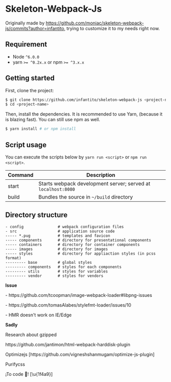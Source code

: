 # Skeleton-Webpack-Js

Originally made by https://github.com/moniac/skeleton-webpack-js/commits?author=infantito, trying to customize it to my needs right now.

## Requirement

- Node `^6.0.0`
- yarn `>= ^0.2x.x` or npm `>= ^3.x.x` 

## Getting started

First, clone the project:

```bash
$ git clone https://github.com/infantito/skeleton-webpack-js <project-name>
$ cd <project-name>
```

Then, install the dependencies. It is recommended to use Yarn, (because it is blazing fast). You can still use npm as well.

```bash
$ yarn install # or npm install
```

## Script usage

You can execute the scripts below by `yarn run <script>` or `npm run <script>`.

| Command | Description                                                   |
|---------|---------------------------------------------------------------|
| start   | Starts webpack development server; served at `localhost:8080` |
| build   | Bundles the source in `~/build` directory                     |

## Directory structure

```
- config               # webpack configuration files
- src                  # application source code 
----- *.pug            # templates and favicon
----- components       # directory for presentational components
----- containers       # directory for container components
----- images           # directory for images
----- styles           # directory for appliaction styles (in pcss format)
--------- base         # global styles
--------- components   # styles for each components
--------- utils        # styles for variables
--------- vendor       # styles for vendors
```

<summary><strong>Issue</strong></summary>
<p>- https://github.com/tcoopman/image-webpack-loader#libpng-issues</p>
<p>- https://github.com/tomasAlabes/stylefmt-loader/issues/10</p>
<p>- HMR doesn't work on IE/Edge</p>

<summary><strong>Sadly</strong></summary>
<p>Research about gzipped</p>
<p>https://github.com/jantimon/html-webpack-harddisk-plugin</p>
<p>Optimizejs [https://github.com/vigneshshanmugam/optimize-js-plugin]</p>
<p>Purifycss</p>

<p>¡To code 💩! [\u{1f4a9}]</p>
